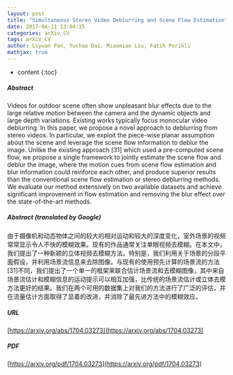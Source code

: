 ```yaml
---
layout: post
title: "Simultaneous Stereo Video Deblurring and Scene Flow Estimation"
date: 2017-04-11 13:04:15
categories: arXiv_CV
tags: arXiv_CV
author: Liyuan Pan, Yuchao Dai, Miaomiao Liu, Fatih Porikli
mathjax: true
---
```


* content
{:toc}

##### Abstract
Videos for outdoor scene often show unpleasant blur effects due to the large relative motion between the camera and the dynamic objects and large depth variations. Existing works typically focus monocular video deblurring. In this paper, we propose a novel approach to deblurring from stereo videos. In particular, we exploit the piece-wise planar assumption about the scene and leverage the scene flow information to deblur the image. Unlike the existing approach [31] which used a pre-computed scene flow, we propose a single framework to jointly estimate the scene flow and deblur the image, where the motion cues from scene flow estimation and blur information could reinforce each other, and produce superior results than the conventional scene flow estimation or stereo deblurring methods. We evaluate our method extensively on two available datasets and achieve significant improvement in flow estimation and removing the blur effect over the state-of-the-art methods.

##### Abstract (translated by Google)
由于摄像机和动态物体之间的较大的相对运动和较大的深度变化，室外场景的视频常常显示令人不快的模糊效果。现有的作品通常关注单眼视频去模糊。在本文中，我们提出了一种新颖的立体视频去模糊方法。特别是，我们利用关于场景的分段平面假设，并利用场景流信息来去除图像。与现有的使用预先计算的场景流的方法[31]不同，我们提出了一个单一的框架来联合估计场景流和去模糊图像，其中来自场景流估计和模糊信息的运动提示可以相互加强，比传统的场景流估计或立体去模方法更好的结果。我们在两个可用的数据集上对我们的方法进行了广泛的评估，并在流量估计方面取得了显着的改进，并消除了最先进方法中的模糊效应。

##### URL
[https://arxiv.org/abs/1704.03273](https://arxiv.org/abs/1704.03273)

##### PDF
[https://arxiv.org/pdf/1704.03273](https://arxiv.org/pdf/1704.03273)

